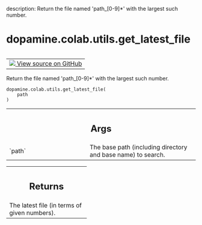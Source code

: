 description: Return the file named 'path_[0-9]*' with the largest such number.

<div itemscope itemtype="http://developers.google.com/ReferenceObject">
<meta itemprop="name" content="dopamine.colab.utils.get_latest_file" />
<meta itemprop="path" content="Stable" />
</div>

# dopamine.colab.utils.get_latest_file

<!-- Insert buttons and diff -->

<table class="tfo-notebook-buttons tfo-api nocontent" align="left">
<td>
  <a target="_blank" href="https://github.com/google/dopamine/tree/master/dopamine/colab/utils.py">
    <img src="https://www.tensorflow.org/images/GitHub-Mark-32px.png" />
    View source on GitHub
  </a>
</td>
</table>

Return the file named 'path_[0-9]*' with the largest such number.

<pre class="devsite-click-to-copy prettyprint lang-py tfo-signature-link">
<code>dopamine.colab.utils.get_latest_file(
    path
)
</code></pre>

<!-- Placeholder for "Used in" -->
<!-- Tabular view -->

 <table class="responsive fixed orange">
<colgroup><col width="214px"><col></colgroup>
<tr><th colspan="2"><h2 class="add-link">Args</h2></th></tr>

<tr>
<td>
`path`
</td>
<td>
The base path (including directory and base name) to search.
</td>
</tr>
</table>

<!-- Tabular view -->

 <table class="responsive fixed orange">
<colgroup><col width="214px"><col></colgroup>
<tr><th colspan="2"><h2 class="add-link">Returns</h2></th></tr>
<tr class="alt">
<td colspan="2">
The latest file (in terms of given numbers).
</td>
</tr>

</table>

